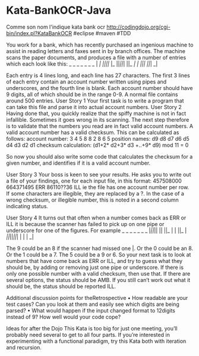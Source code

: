 Kata-BankOCR-Java
=================

Comme son nom l'indique kata bank ocr http://codingdojo.org/cgi-bin/index.pl?KataBankOCR #eclipse #maven #TDD

You work for a bank, which has recently purchased an ingenious machine to assist in reading letters and faxes sent in by branch offices. 
The machine scans the paper documents, and produces a file with a number of entries which each look like this:
    _  _     _  _  _  _  _ 
  | _| _||_||_ |_   ||_||_|
  ||_  _|  | _||_|  ||_| _|
                           
Each entry is 4 lines long, and each line has 27 characters. The first 3 lines of each entry contain an account number written using pipes
and underscores, and the fourth line is blank. Each account number should have 9 digits, all of which should be in the range 0-9. 
A normal file contains around 500 entries.
User Story 1
Your first task is to write a program that can take this file and parse it into actual account numbers.
User Story 2
Having done that, you quickly realize that the spiffy machine is not in fact infallible. Sometimes it goes wrong in
its scanning. The next step therefore is to validate that the numbers you read are in fact valid account numbers.
A valid account number has a valid checksum. This can be calculated as follows:
 account number: 3  4  5  8  8  2  8  6  5
 position names: d9 d8 d7 d6 d5 d4 d3 d2 d1
checksum calculation:
(d1+2* d2+3* d3 +..+9* d9) mod 11 = 0

So now you should also write some code that calculates the checksum for a given number, and identifies if it is a valid account number.

User Story 3
Your boss is keen to see your results. He asks you to write out a file of your findings, one for each input file, in this format:
457508000 
664371495 ERR 
86110??36 ILL
ie the file has one account number per row. If some characters are illegible, they are replaced by a ?. 
In the case of a wrong checksum, or illegible number, this is noted in a second column indicating status.
 
User Story 4
It turns out that often when a number comes back as ERR or ILL it is because the scanner has failed to pick up on one pipe or underscore
 for one of the figures. For example
    _  _  _  _  _  _     _ 
|_||_|| || ||_   |  |  ||_ 
  | _||_||_||_|  |  |  | _|
  
The 9 could be an 8 if the scanner had missed one |. Or the 0 could be an 8. Or the 1 could be a 7. The 5 could be a 9 or 6. 
So your next task is to look at numbers that have come back as ERR or ILL, and try to guess what they should be, by adding
or removing just one pipe or underscore. If there is only one possible number with a valid checksum, then use that. 
If there are several options, the status should be AMB. If you still can’t work out what it should be, the status should be reported ILL.

Additional discussion points for theRetrospective
• How readable are your test cases? Can you look at them and easily see which digits are being parsed?
• What would happen if the input changed format to 12digits instead of 9? How well would your code cope?

Ideas for after the Dojo
This Kata is too big for just one meeting, you’ll probably need several to get to all four parts.
If you’re interested in experimenting with a functional paradigm, try this Kata both with iteration and recursion.

